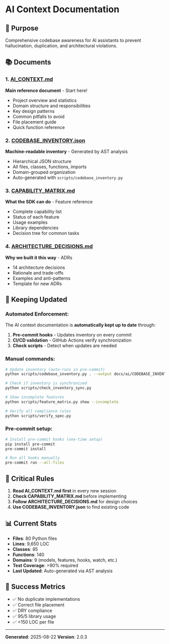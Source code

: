 # AI Context Documentation

## 🎯 Purpose
Comprehensive codebase awareness for AI assistants to prevent hallucination, duplication, and architectural violations.

## 📚 Documents

### 1. [AI_CONTEXT.md](AI_CONTEXT.md)
**Main reference document** - Start here!
- Project overview and statistics
- Domain structure and responsibilities  
- Key design patterns
- Common pitfalls to avoid
- File placement guide
- Quick function reference

### 2. [CODEBASE_INVENTORY.json](CODEBASE_INVENTORY.json)
**Machine-readable inventory** - Generated by AST analysis
- Hierarchical JSON structure
- All files, classes, functions, imports
- Domain-grouped organization
- Auto-generated with `scripts/codebase_inventory.py`

### 3. [CAPABILITY_MATRIX.md](CAPABILITY_MATRIX.md)
**What the SDK can do** - Feature reference
- Complete capability list
- Status of each feature
- Usage examples
- Library dependencies
- Decision tree for common tasks

### 4. [ARCHITECTURE_DECISIONS.md](ARCHITECTURE_DECISIONS.md)
**Why we built it this way** - ADRs
- 14 architecture decisions
- Rationale and trade-offs
- Examples and anti-patterns
- Template for new ADRs

## 🔄 Keeping Updated

### Automated Enforcement:
The AI context documentation is **automatically kept up to date** through:

1. **Pre-commit hooks** - Updates inventory on every commit
2. **CI/CD validation** - GitHub Actions verify synchronization
3. **Check scripts** - Detect when updates are needed

### Manual commands:
```bash
# Update inventory (auto-runs in pre-commit)
python scripts/codebase_inventory.py . --output docs/ai/CODEBASE_INVENTORY.json

# Check if inventory is synchronized
python scripts/check_inventory_sync.py

# Show incomplete features
python scripts/feature_matrix.py show --incomplete

# Verify all compliance rules
python scripts/verify_spec.py
```

### Pre-commit setup:
```bash
# Install pre-commit hooks (one-time setup)
pip install pre-commit
pre-commit install

# Run all hooks manually
pre-commit run --all-files
```

## 🚨 Critical Rules

1. **Read AI_CONTEXT.md first** in every new session
2. **Check CAPABILITY_MATRIX.md** before implementing
3. **Follow ARCHITECTURE_DECISIONS.md** for design choices
4. **Use CODEBASE_INVENTORY.json** to find existing code

## 📊 Current Stats
- **Files**: 80 Python files
- **Lines**: 9,650 LOC  
- **Classes**: 85
- **Functions**: 140
- **Domains**: 9 (models, features, hooks, watch, etc.)
- **Test Coverage**: >90% required
- **Last Updated**: Auto-generated via AST analysis

## 🎯 Success Metrics
- ✅ No duplicate implementations
- ✅ Correct file placement
- ✅ DRY compliance
- ✅ 95/5 library usage
- ✅ <150 LOC per file

---

**Generated**: 2025-08-22
**Version**: 2.0.3